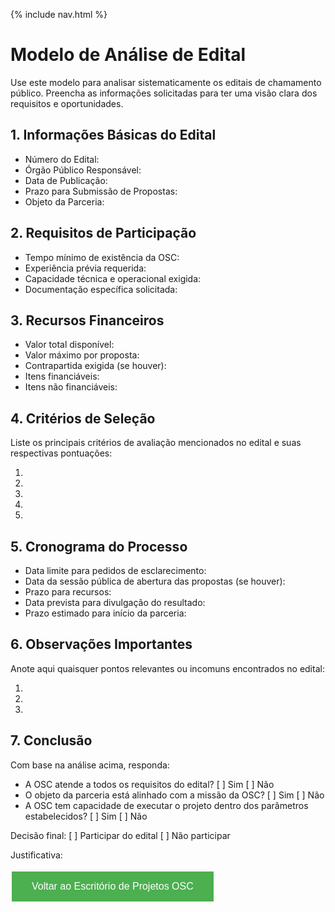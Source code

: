 
{% include nav.html %}

# Modelo de Análise de Edital

Use este modelo para analisar sistematicamente os editais de chamamento público. Preencha as informações solicitadas para ter uma visão clara dos requisitos e oportunidades.

## 1. Informações Básicas do Edital

- Número do Edital: 
- Órgão Público Responsável:
- Data de Publicação:
- Prazo para Submissão de Propostas:
- Objeto da Parceria:

## 2. Requisitos de Participação

- Tempo mínimo de existência da OSC:
- Experiência prévia requerida:
- Capacidade técnica e operacional exigida:
- Documentação específica solicitada:

## 3. Recursos Financeiros

- Valor total disponível:
- Valor máximo por proposta:
- Contrapartida exigida (se houver):
- Itens financiáveis:
- Itens não financiáveis:

## 4. Critérios de Seleção

Liste os principais critérios de avaliação mencionados no edital e suas respectivas pontuações:

1. 
2. 
3. 
4. 
5. 

## 5. Cronograma do Processo

- Data limite para pedidos de esclarecimento:
- Data da sessão pública de abertura das propostas (se houver):
- Prazo para recursos:
- Data prevista para divulgação do resultado:
- Prazo estimado para início da parceria:

## 6. Observações Importantes

Anote aqui quaisquer pontos relevantes ou incomuns encontrados no edital:

1. 
2. 
3. 

## 7. Conclusão

Com base na análise acima, responda:

- A OSC atende a todos os requisitos do edital? [ ] Sim [ ] Não
- O objeto da parceria está alinhado com a missão da OSC? [ ] Sim [ ] Não
- A OSC tem capacidade de executar o projeto dentro dos parâmetros estabelecidos? [ ] Sim [ ] Não

Decisão final: [ ] Participar do edital [ ] Não participar

Justificativa:

[<button style="background-color: #4CAF50; border: none; color: white; padding: 15px 32px; text-align: center; text-decoration: none; display: inline-block; font-size: 16px; margin: 4px 2px; cursor: pointer;">Voltar ao Escritório de Projetos OSC</button>](../)

